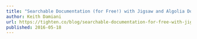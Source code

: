 ```yaml
---
title: "Searchable Documentation (for Free!) with Jigsaw and Algolia DocSearch "
author: Keith Damiani
url: https://tighten.co/blog/searchable-documentation-for-free-with-jigsaw-and-algolia-docsearch
published: 2016-05-18
---
```


